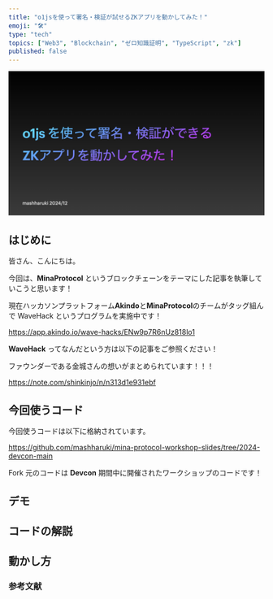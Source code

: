 ```yaml
---
title: "o1jsを使って署名・検証が試せるZKアプリを動かしてみた！"
emoji: "🛠"
type: "tech"
topics: ["Web3", "Blockchain", "ゼロ知識証明", "TypeScript", "zk"]
published: false
---
```


![](/images/mina-protocol_2/0.jpeg)

## はじめに

皆さん、こんにちは。

今回は、**MinaProtocol** というブロックチェーンをテーマにした記事を執筆していこうと思います！

現在ハッカソンプラットフォーム**Akindo**と**MinaProtocol**のチームがタッグ組んで WaveHack というプログラムを実施中です！

https://app.akindo.io/wave-hacks/ENw9p7R6nUz818lo1

**WaveHack** ってなんだという方は以下の記事をご参照ください！

ファウンダーである金城さんの想いがまとめられています！！！

https://note.com/shinkinjo/n/n313d1e931ebf

## 今回使うコード

今回使うコードは以下に格納されています。

https://github.com/mashharuki/mina-protocol-workshop-slides/tree/2024-devcon-main

Fork 元のコードは **Devcon** 期間中に開催されたワークショップのコードです！

## デモ

## コードの解説

## 動かし方

### 参考文献
